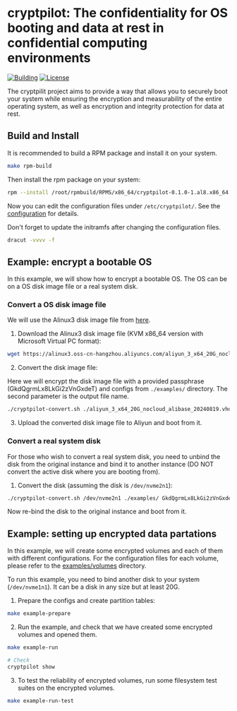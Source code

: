 # cryptpilot: The confidentiality for OS booting and data at rest in confidential computing environments
[![Building](/../../actions/workflows/build-rpm.yml/badge.svg)](/../../actions/workflows/build-rpm.yml)
[![License](https://img.shields.io/badge/License-Apache%202.0-blue.svg)](https://opensource.org/licenses/Apache-2.0)

The cryptpilit project aims to provide a way that allows you to securely boot your system while ensuring the encryption and measurability of the entire operating system, as well as encryption and integrity protection for data at rest.

## Build and Install

It is recommended to build a RPM package and install it on your system.

```sh
make rpm-build
```

Then install the rpm package on your system:

```sh
rpm --install /root/rpmbuild/RPMS/x86_64/cryptpilot-0.1.0-1.al8.x86_64.rpm
```

Now you can edit the configuration files under `/etc/cryptpilot/`. See the [configuration](docs/configuration.md) for details.

Don't forget to update the initramfs after changing the configuration files.

```sh
dracut -vvvv -f
```

## Example: encrypt a bootable OS

In this example, we will show how to encrypt a bootable OS. The OS can be on a OS disk image file or a real system disk. 

### Convert a OS disk image file

We will use the Alinux3 disk image file from [here](https://mirrors.aliyun.com/alinux/3/image/).

1. Download the Alinux3 disk image file (KVM x86_64 version with Microsoft Virtual PC format):

```sh
wget https://alinux3.oss-cn-hangzhou.aliyuncs.com/aliyun_3_x64_20G_nocloud_alibase_20240819.vhd
```

2. Convert the disk image file:

Here we will encrypt the disk image file with a provided passphrase (GkdQgrmLx8LkGi2zVnGxdeT) and configs from `./examples/` directory. The second parameter is the output file name.

```sh
./cryptpilot-convert.sh ./aliyun_3_x64_20G_nocloud_alibase_20240819.vhd ./aliyun_3_x64_20G_nocloud_alibase_20240819_cc.vhd ./examples/ GkdQgrmLx8LkGi2zVnGxdeT
```

3. Upload the converted disk image file to Aliyun and boot from it.

### Convert a real system disk

For those who wish to convert a real system disk, you need to unbind the disk from the original instance and bind it to another instance (DO NOT convert the active disk where you are booting from).

1. Convert the disk (assuming the disk is `/dev/nvme2n1`):

```sh
./cryptpilot-convert.sh /dev/nvme2n1 ./examples/ GkdQgrmLx8LkGi2zVnGxdeT

```

Now re-bind the disk to the original instance and boot from it.

## Example: setting up encrypted data partations

In this example, we will create some encrypted volumes and each of them with different configurations. For the configuration files for each volume, please refer to the [examples/volumes](examples/volumes) directory.

To run this example, you need to bind another disk to your system (`/dev/nvme1n1`). It can be a disk in any size but at least 20G.

1. Prepare the configs and create partition tables:

```sh
make example-prepare
```

2. Run the example, and check that we have created some encrypted volumes and opened them.

```sh
make example-run
```

```sh
# Check
cryptpilot show
```

3. To test the reliability of encrypted volumes, run some filesystem test suites on the encrypted volumes.

```sh
make example-run-test
```
